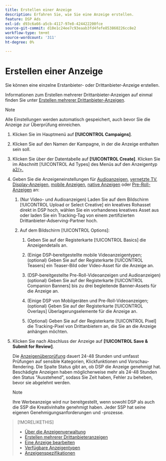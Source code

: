 ```yaml
---
title: Erstellen einer Anzeige
description: Erfahren Sie, wie Sie eine Anzeige erstellen.
feature: DSP Ads
exl-id: d93c6a66-a5cb-4117-97e8-424422200fce
source-git-commit: d10e1c24ee7c93eaab3fd4fefe853860226cc8e2
workflow-type: tm+mt
source-wordcount: '311'
ht-degree: 0%

---
```


# Erstellen einer Anzeige

Sie können eine einzelne Erstanbieter- oder Drittanbieter-Anzeige erstellen.

Informationen zum Erstellen mehrerer Drittanbieter-Anzeigen auf einmal finden Sie unter [Erstellen mehrerer Drittanbieter-Anzeigen](ad-create-third-party.md).

>[!NOTE]
>
>Alle Einstellungen werden automatisch gespeichert, auch bevor Sie die Anzeige zur Überprüfung einreichen.

1. Klicken Sie im Hauptmenü auf **[!UICONTROL Campaigns]**.

1. Klicken Sie auf den Namen der Kampagne, in der die Anzeige enthalten sein soll.

1. Klicken Sie über der Datentabelle auf **[!UICONTROL Create]**. Klicken Sie im Abschnitt [!UICONTROL Ad Types] des Menüs auf den Anzeigentyp [a2/>.](ad-types.md)

1. Geben Sie die Anzeigeneinstellungen für [Audioanzeigen](ad-settings-audio.md), [vernetzte TV](ad-settings-connected-tv.md), [Display-Anzeigen](ad-settings-display.md), [mobile Anzeigen](ad-settings-mobile.md), [native Anzeigen](ad-settings-native.md) oder [Pre-Roll-Anzeigen](ad-settings-pre-roll.md) an:

   1. (Nur Video- und Audioanzeigen) Laden Sie auf dem Bildschirm [!UICONTROL Upload or Select Creative] ein kreatives Rohasset direkt in DSP hoch, wählen Sie ein vorhandenes kreatives Asset aus oder laden Sie ein Tracking-Tag von einem zertifizierten Drittanbieter-Adserving-Partner hoch.

   1. Auf dem Bildschirm [!UICONTROL Options]:

      1. Geben Sie auf der Registerkarte [!UICONTROL Basics] die Anzeigendetails an.

      1. (Einige DSP-bereitgestellte mobile Videoanzeigentypen; (optional) Geben Sie auf der Registerkarte [!UICONTROL Teasers] ein Teaser-Bild oder Video-Asset für die Anzeige an.

      1. (DSP-bereitgestellte Pre-Roll-Videoanzeigen und Audioanzeigen) (optional) Geben Sie auf der Registerkarte [!UICONTROL Companion Banners] bis zu drei begleitende Banner-Assets für die Anzeige an.

      1. (Einige DSP von Mobilgeräten und Pre-Roll-Videoanzeigen; (optional) Geben Sie auf der Registerkarte [!UICONTROL Overlays] Überlagerungselemente für die Anzeige an.

      1. (Optional) Geben Sie auf der Registerkarte [!UICONTROL Pixel] die Tracking-Pixel von Drittanbietern an, die Sie an die Anzeige anhängen möchten.

1. Klicken Sie nach Abschluss der Anzeige auf **[!UICONTROL Save & Submit for Review]**.

   Die [Anzeigenüberprüfung](ad-about.md) dauert 24-48 Stunden und umfasst Prüfungen auf sensible Kategorien, Klickfunktionen und Vorschau-Rendering. Die Spalte Status gibt an, ob DSP die Anzeige genehmigt hat. Beschädigte Anzeigen haben möglicherweise mehr als 24-48 Stunden den Status &quot;Ausstehend&quot;, sodass Sie Zeit haben, Fehler zu beheben, bevor sie abgelehnt werden.

   >[!NOTE]
   >
   >Ihre Werbeanzeige wird nur bereitgestellt, wenn sowohl DSP als auch die SSP die Kreativinhalte genehmigt haben. Jeder SSP hat seine eigenen Genehmigungsanforderungen und -prozesse.

>[!MORELIKETHIS]
>
>* [Über die Anzeigenverwaltung](ad-about.md)
>* [Erstellen mehrerer Drittanbieteranzeigen](ad-create-third-party.md)
>* [Eine Anzeige bearbeiten](ad-edit.md)
>* [Verfügbare Anzeigentypen](ad-types.md)
>* [Anzeigenspezifikationen](/help/dsp/assets/ad-specs.pdf)

